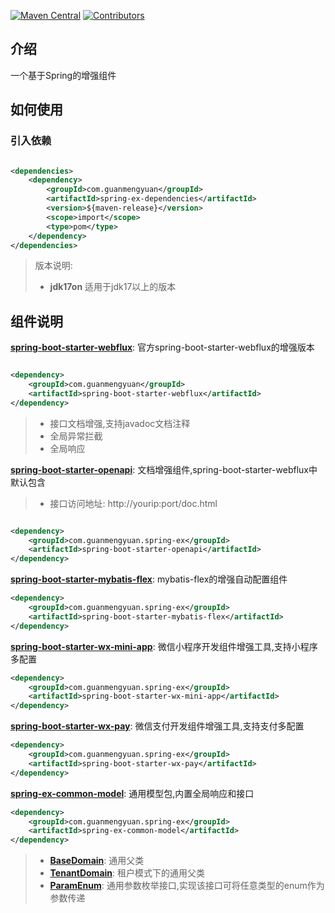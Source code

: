 [![Maven Central](https://img.shields.io/maven-central/v/com.guanmengyuan/spring-ex?label=Maven%20Central)](https://central.sonatype.com/search?q=com.guanmengyuan&smo=true)
[![Contributors](https://img.shields.io/github/contributors/gmy-i/spring-ex)](https://github.com/gmy-i/spring-ex/graphs/contributors)

## 介绍

一个基于Spring的增强组件

## 如何使用

### 引入依赖

```xml

<dependencies>
    <dependency>
        <groupId>com.guanmengyuan</groupId>
        <artifactId>spring-ex-dependencies</artifactId>
        <version>${maven-release}</version>
        <scope>import</scope>
        <type>pom</type>
    </dependency>
</dependencies>
```

> 版本说明:
> * **jdk17on** 适用于jdk17以上的版本

## 组件说明

**[spring-boot-starter-webflux](./spring-boot-starter-webflux)**: 官方spring-boot-starter-webflux的增强版本

```xml

<dependency>
    <groupId>com.guanmengyuan</groupId>
    <artifactId>spring-boot-starter-webflux</artifactId>
</dependency>

```

> * 接口文档增强,支持javadoc文档注释
> * 全局异常拦截
> * 全局响应

**[spring-boot-starter-openapi](./spring-boot-starter-openapi)**: 文档增强组件,spring-boot-starter-webflux中默认包含
> * 接口访问地址: http://yourip:port/doc.html

```xml

<dependency>
    <groupId>com.guanmengyuan.spring-ex</groupId>
    <artifactId>spring-boot-starter-openapi</artifactId>
</dependency>

```

**[spring-boot-starter-mybatis-flex](./spring-boot-starter-mybatis-flex)**: mybatis-flex的增强自动配置组件

```xml
<dependency>
    <groupId>com.guanmengyuan.spring-ex</groupId>
    <artifactId>spring-boot-starter-mybatis-flex</artifactId>
</dependency>
```

**[spring-boot-starter-wx-mini-app](./spring-boot-starter-wx-mini-app)**: 微信小程序开发组件增强工具,支持小程序多配置
```xml
<dependency>
    <groupId>com.guanmengyuan.spring-ex</groupId>
    <artifactId>spring-boot-starter-wx-mini-app</artifactId>
</dependency>
```

**[spring-boot-starter-wx-pay](./spring-boot-starter-wx-pay)**: 微信支付开发组件增强工具,支持支付多配置

```xml
<dependency>
    <groupId>com.guanmengyuan.spring-ex</groupId>
    <artifactId>spring-boot-starter-wx-pay</artifactId>
</dependency>
```


**[spring-ex-common-model](./spring-ex-common-model)**: 通用模型包,内置全局响应和接口


```xml
<dependency>
    <groupId>com.guanmengyuan.spring-ex</groupId>
    <artifactId>spring-ex-common-model</artifactId>
</dependency>
```

> * **[BaseDomain](./spring-ex-common-model/src/main/java/com/guanmengyuan/spring/ex/common/model/domain/BaseDomain.java)**: 通用父类
> * **[TenantDomain](./spring-ex-common-model/src/main/java/com/guanmengyuan/spring/ex/common/model/domain/TenantDomain.java)**: 租户模式下的通用父类
> * **[ParamEnum](./spring-ex-common-model/src/main/java/com/guanmengyuan/spring/ex/common/model/enums/ParamEnum.java)**: 通用参数枚举接口,实现该接口可将任意类型的enum作为参数传递


